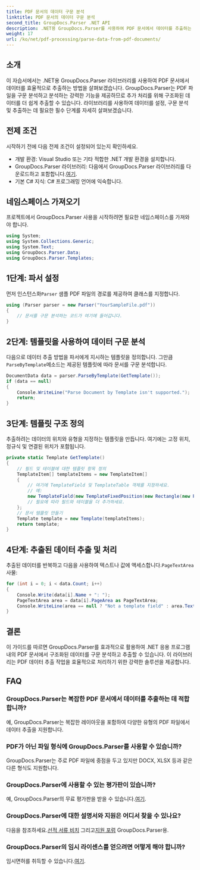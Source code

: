 ```yaml
---
title: PDF 문서의 데이터 구문 분석
linktitle: PDF 문서의 데이터 구문 분석
second_title: GroupDocs.Parser .NET API
description: .NET용 GroupDocs.Parser를 사용하여 PDF 문서에서 데이터를 추출하는 방법을 알아보세요. PDF 파일을 효율적으로 구문 분석하고 처리하려면 단계별 가이드를 따르세요.
weight: 17
url: /ko/net/pdf-processing/parse-data-from-pdf-documents/
---
```

## 소개
이 자습서에서는 .NET용 GroupDocs.Parser 라이브러리를 사용하여 PDF 문서에서 데이터를 효율적으로 추출하는 방법을 살펴보겠습니다. GroupDocs.Parser는 PDF 파일을 구문 분석하고 분석하는 강력한 기능을 제공하므로 추가 처리를 위해 구조화된 데이터를 더 쉽게 추출할 수 있습니다. 라이브러리를 사용하여 데이터를 설정, 구문 분석 및 추출하는 데 필요한 필수 단계를 자세히 살펴보겠습니다.
## 전제 조건
시작하기 전에 다음 전제 조건이 설정되어 있는지 확인하세요.
- 개발 환경: Visual Studio 또는 기타 적합한 .NET 개발 환경을 설치합니다.
-  GroupDocs.Parser 라이브러리: 다음에서 GroupDocs.Parser 라이브러리를 다운로드하고 포함합니다.[여기](https://releases.groupdocs.com/parser/net/).
- 기본 C# 지식: C# 프로그래밍 언어에 익숙합니다.

## 네임스페이스 가져오기
프로젝트에서 GroupDocs.Parser 사용을 시작하려면 필요한 네임스페이스를 가져와야 합니다.
```csharp
using System;
using System.Collections.Generic;
using System.Text;
using GroupDocs.Parser.Data;
using GroupDocs.Parser.Templates;
```
## 1단계: 파서 설정
 먼저 인스턴스화`Parser` 샘플 PDF 파일의 경로를 제공하여 클래스를 지정합니다.
```csharp
using (Parser parser = new Parser("YourSampleFile.pdf"))
{
    // 문서를 구문 분석하는 코드가 여기에 들어갑니다.
}
```
## 2단계: 템플릿을 사용하여 데이터 구문 분석
 다음으로 데이터 추출 방법을 파서에게 지시하는 템플릿을 정의합니다. 그만큼`ParseByTemplate`메소드는 제공된 템플릿에 따라 문서를 구문 분석합니다.
```csharp
DocumentData data = parser.ParseByTemplate(GetTemplate());
if (data == null)
{
    Console.WriteLine("Parse Document by Template isn't supported.");
    return;
}
```
## 3단계: 템플릿 구조 정의
추출하려는 데이터의 위치와 유형을 지정하는 템플릿을 만듭니다. 여기에는 고정 위치, 정규식 및 연결된 위치가 포함됩니다.
```csharp
private static Template GetTemplate()
{
    // 필드 및 테이블에 대한 템플릿 항목 정의
    TemplateItem[] templateItems = new TemplateItem[]
    {
        // 여기에 TemplateField 및 TemplateTable 객체를 지정하세요.
        // 예:
        new TemplateField(new TemplateFixedPosition(new Rectangle(new Point(35, 135), new Size(100, 10))), "FromCompany"),
        // 필요에 따라 필드와 테이블을 더 추가하세요.
    };
    // 문서 템플릿 만들기
    Template template = new Template(templateItems);
    return template;
}
```
## 4단계: 추출된 데이터 추출 및 처리
 추출된 데이터를 반복하고 다음을 사용하여 텍스트나 값에 액세스합니다.`PageTextArea` 사물:
```csharp
for (int i = 0; i < data.Count; i++)
{
    Console.Write(data[i].Name + ": ");
    PageTextArea area = data[i].PageArea as PageTextArea;
    Console.WriteLine(area == null ? "Not a template field" : area.Text);
}
```

## 결론
이 가이드를 따르면 GroupDocs.Parser를 효과적으로 활용하여 .NET 응용 프로그램 내의 PDF 문서에서 구조화된 데이터를 구문 분석하고 추출할 수 있습니다. 이 라이브러리는 PDF 데이터 추출 작업을 효율적으로 처리하기 위한 강력한 솔루션을 제공합니다.
## FAQ
### GroupDocs.Parser는 복잡한 PDF 문서에서 데이터를 추출하는 데 적합합니까?
예, GroupDocs.Parser는 복잡한 레이아웃을 포함하여 다양한 유형의 PDF 파일에서 데이터 추출을 지원합니다.
### PDF가 아닌 파일 형식에 GroupDocs.Parser를 사용할 수 있습니까?
GroupDocs.Parser는 주로 PDF 파일에 중점을 두고 있지만 DOCX, XLSX 등과 같은 다른 형식도 지원합니다.
### GroupDocs.Parser에 사용할 수 있는 평가판이 있습니까?
 예, GroupDocs.Parser의 무료 평가판을 받을 수 있습니다.[여기](https://releases.groupdocs.com/).
### GroupDocs.Parser에 대한 설명서와 지원은 어디서 찾을 수 있나요?
 다음을 참조하세요.[선적 서류 비치](https://tutorials.groupdocs.com/parser/net/) 그리고[지원 포럼](https://forum.groupdocs.com/c/parser/17) GroupDocs.Parser용.
### GroupDocs.Parser의 임시 라이센스를 얻으려면 어떻게 해야 합니까?
 임시면허를 취득할 수 있습니다.[여기](https://purchase.groupdocs.com/temporary-license/).